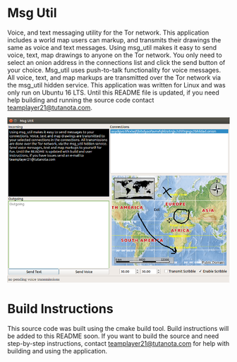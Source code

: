# Msg Util
Voice, and text messaging utility for the Tor network. This application includes a world map users can markup, and transmits their drawings the same as voice and text messages. Using msg_util makes it easy to send voice, text, map drawings to anyone on the Tor network. You only need to select an onion address in the connections list and click the send button of your choice. Msg_util uses push-to-talk functionality for voice messages. All voice, text, and map markups are transmitted over the Tor network via the msg_util hidden service. This application was written for Linux and was only run on Ubuntu 16 LTS. Until this README file is updated, if you need help building and running the source code contact teamplayer21@tutanota.com.  


![Alt text](./resources/msg_util_gui.png?raw=true "Torrc Utility")



# Build Instructions
This source code was built using the cmake build tool. Build instructions will be added to this README soon. If you want to build the source and need step-by-step instructions, contact teamplayer21@tutanota.com for help with building and using the application.



